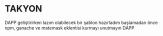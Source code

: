 # TAKYON
DAPP geliştirirken lazım olabilecek bir şablon hazırladım
başlamadan önce npm, ganache ve matemask eklentisi kurmayı unutmayın 
DAPP
